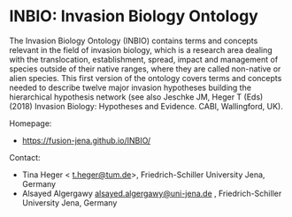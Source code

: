 
# INBIO: Invasion Biology Ontology
The Invasion Biology Ontology (INBIO) contains terms and concepts relevant in the field of invasion biology, which is a research area dealing with the translocation, establishment, 
spread, impact and management of species outside of their native ranges, where they are called non-native or alien species. This first version of the ontology covers terms and concepts 
needed to describe twelve major invasion hypotheses building the hierarchical hypothesis network (see also Jeschke JM, Heger T (Eds) (2018) Invasion Biology: Hypotheses and Evidence. CABI, Wallingford, UK).

Homepage:
* https://fusion-jena.github.io/INBIO/



Contact:
* Tina Heger < t.heger@tum.de>, Friedrich-Schiller University Jena, Germany
* Alsayed Algergawy <alsayed.algergawy@uni-jena.de> , Friedrich-Schiller University Jena, Germany

